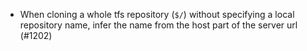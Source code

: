 * When cloning a whole tfs repository (``$/``) without specifying a local repository name, infer the name from the host part of the server url (#1202)
